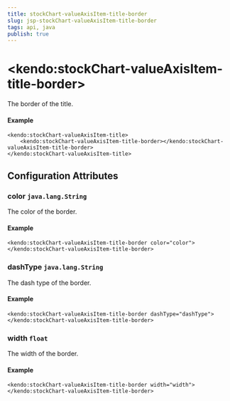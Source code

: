 ```yaml
---
title: stockChart-valueAxisItem-title-border
slug: jsp-stockChart-valueAxisItem-title-border
tags: api, java
publish: true
---
```


# \<kendo:stockChart-valueAxisItem-title-border\>

The border of the title.

#### Example
    <kendo:stockChart-valueAxisItem-title>
        <kendo:stockChart-valueAxisItem-title-border></kendo:stockChart-valueAxisItem-title-border>
    </kendo:stockChart-valueAxisItem-title>

## Configuration Attributes

### color `java.lang.String`

The color of the border.

#### Example
    <kendo:stockChart-valueAxisItem-title-border color="color">
    </kendo:stockChart-valueAxisItem-title-border>

### dashType `java.lang.String`

The dash type of the border.

#### Example
    <kendo:stockChart-valueAxisItem-title-border dashType="dashType">
    </kendo:stockChart-valueAxisItem-title-border>

### width `float`

The width of the border.

#### Example
    <kendo:stockChart-valueAxisItem-title-border width="width">
    </kendo:stockChart-valueAxisItem-title-border>

 
